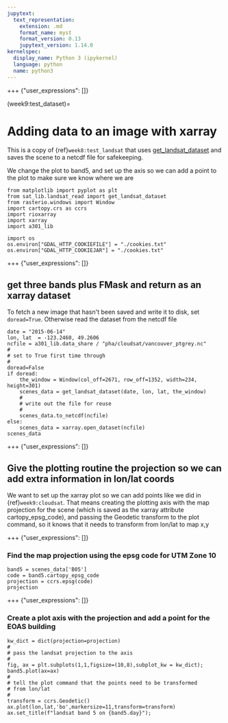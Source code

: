 ```yaml
---
jupytext:
  text_representation:
    extension: .md
    format_name: myst
    format_version: 0.13
    jupytext_version: 1.14.0
kernelspec:
  display_name: Python 3 (ipykernel)
  language: python
  name: python3
---
```


+++ {"user_expressions": []}

(week9:test_dataset)=
# Adding data to an image with xarray

This is a copy of {ref}`week8:test_landsat` that uses [get_landsat_dataset](https://phaustin.github.io/a301_web/full_listing.html#sat_lib.landsat_read.get_landsat_dataset) and saves the scene to
a netcdf file for safekeeping.

We change the plot to band5, and set up the axis so we can add a point to the plot to make sure we know where we are

```{code-cell} ipython3
from matplotlib import pyplot as plt
from sat_lib.landsat_read import get_landsat_dataset
from rasterio.windows import Window
import cartopy.crs as ccrs
import rioxarray
import xarray
import a301_lib
```

```{code-cell} ipython3
import os
os.environ["GDAL_HTTP_COOKIEFILE"] = "./cookies.txt"
os.environ["GDAL_HTTP_COOKIEJAR"] = "./cookies.txt"
```

+++ {"user_expressions": []}

## get three bands plus FMask and return as an xarray dataset

To fetch a new image that hasn't been saved and write it to disk,
set `doread=True`. Otherwise read the dataset from the netcdf file

```{code-cell} ipython3
date = "2015-06-14"
lon, lat  = -123.2460, 49.2606
ncfile = a301_lib.data_share / "pha/cloudsat/vancouver_ptgrey.nc"
#
# set to True first time through
#
doread=False
if doread:
    the_window = Window(col_off=2671, row_off=1352, width=234, height=301)
    scenes_data = get_landsat_dataset(date, lon, lat, the_window) 
    #
    # write out the file for reuse
    #
    scenes_data.to_netcdf(ncfile)
else:
    scenes_data = xarray.open_dataset(ncfile)
scenes_data
```

+++ {"user_expressions": []}

## Give the plotting routine the projection so we can add extra information in lon/lat coords

We want to set up the xarray plot so we can add points like we did in {ref}`week9:cloudsat`.  That means
creating the plotting axis with the map projection for the scene (which is saved as the xarray
attribute cartopy_epsg_code), and passing the Geodetic transform to the plot command, so it
knows that it needs to transform from lon/lat to map x,y

+++ {"user_expressions": []}

### Find the map projection using the epsg code for UTM Zone 10

```{code-cell} ipython3
band5 = scenes_data['B05']
code = band5.cartopy_epsg_code
projection = ccrs.epsg(code)
projection
```

+++ {"user_expressions": []}

### Create a plot axis with the projection and add a point for the EOAS building

```{code-cell} ipython3
kw_dict = dict(projection=projection)
#
# pass the landsat projection to the axis
#
fig, ax = plt.subplots(1,1,figsize=(10,8),subplot_kw = kw_dict);
band5.plot(ax=ax)
#
# tell the plot command that the points need to be transformed
# from lon/lat
#
transform = ccrs.Geodetic()
ax.plot(lon,lat,'bo',markersize=11,transform=transform)
ax.set_title(f"landsat band 5 on {band5.day}");
```

